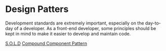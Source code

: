 # Design Patters

Development standards are extremely important, especially on the day-to-day of a developer. As a front-end developer, some principles should be kept in mind to make it easier to develop and maintain code.

[S.O.L.D](/Design%20Patters//SOLID//README.md)
[Compound Component Pattern](/Design%20Patters/Compound%20Component%20Pattern/README.md)
